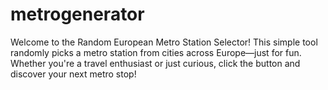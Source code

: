 # metrogenerator

 Welcome to the Random European Metro Station Selector! This simple tool randomly picks a metro station from cities across Europe—just for fun. Whether you're a travel enthusiast or just curious, click the button and discover your next metro stop!
